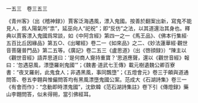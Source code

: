 一五三　卷三五三

《青州客》（出《稽神録》）賈客泛海遇風，漂入鬼國。按善於翻案出新，寫鬼不能見人，爲人陽氣所“祟”，延巫向人“祀祝”；即“反仿”之法，以其道還治其身也。釋典以賈客漂入鬼國爲常談，如《中阿含經》第四一之一《馬王品》、《佛本行集經·五百比丘因緣品》第五○、《出曜經》卷二一《如來品》之二、《妙法蓮華經·觀世音菩薩普門品》第二五等。《廣記》卷二五三《盧思道》（出《啓顔録》）“陳主以《觀世音經》語弄思道曰：‘是何商人齎持重寶？’思道應聲，還以《觀世音經》報曰：‘忽遇惡風，漂墮羅剎鬼國’”；《魏書·道武七王傳》載元樹遺魏公卿百寮書：“夜叉羅剎，此鬼食人；非遇黑風，事同飄墮”；《五燈會元》卷三于頔與道通問答、卷五李翺與惟儼問答均有黑風漂墮鬼國公案。范成大《石湖詩集》卷三一《有會而作》：“念動即時漂鬼國”，沈欽韓《范石湖詩集註》卷下引《傳燈録》藥山李翺問答，似未得朔，當引佛經耳。